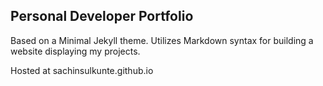 ## Personal Developer Portfolio
Based on a Minimal Jekyll theme.
Utilizes Markdown syntax for building a website displaying my projects.

Hosted at sachinsulkunte.github.io
